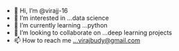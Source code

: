 - 👋 Hi, I’m @virajj-16
- 👀 I’m interested in ...data science 
- 🌱 I’m currently learning ...python
- 💞️ I’m looking to collaborate on ...deep learning projects 
- 📫 How to reach me ...virajbudy@gmail.com

<!---
virajj-16/virajj-16 is a ✨ special ✨ repository because its `README.md` (this file) appears on your GitHub profile.
You can click the Preview link to take a look at your changes.
--->
